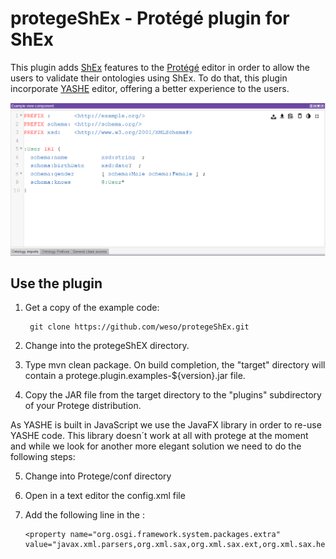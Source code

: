 # protegeShEx - Protégé plugin for ShEx

This plugin adds [ShEx](http://shex.io/) features to the [Protégé](https://protege.stanford.edu/) editor in order to allow the users to validate their ontologies using ShEx. To do that, this plugin incorporate [YASHE](http://www.weso.es/YASHE/) editor, offering a better experience to the users.

<p align="center">
  <img src="https://github.com/weso/protegeShEx/blob/master/docs/protegeShExPlugin.png" alt="size"/>
</p>


## Use the plugin
1. Get a copy of the example code:

        git clone https://github.com/weso/protegeShEx.git
        
2. Change into the protegeShEX directory.

3. Type mvn clean package.  On build completion, the "target" directory will contain a protege.plugin.examples-${version}.jar file.

4. Copy the JAR file from the target directory to the "plugins" subdirectory of your Protege distribution.

As YASHE is built in JavaScript  we use the JavaFX library in order to re-use YASHE code. This library doesn´t work at all with protege at the moment and while we look for another more elegant solution we need to do the following steps:

 5. Change into Protege/conf directory
 
 6. Open in a text editor the config.xml file
 
 7. Add the following line in the <frameworkProperties>:
  
        <property name="org.osgi.framework.system.packages.extra" 
        value="javax.xml.parsers,org.xml.sax,org.xml.sax.ext,org.xml.sax.helpers,javafx.collections,javafx.embed.swing,javafx.geometry,javafx.scene,javafx.scene.text,javafx.scene.layout,javafx.scene.paint,javafx.scene.web,javafx.application,javafx.beans.property,javafx.beans.value"/> 

